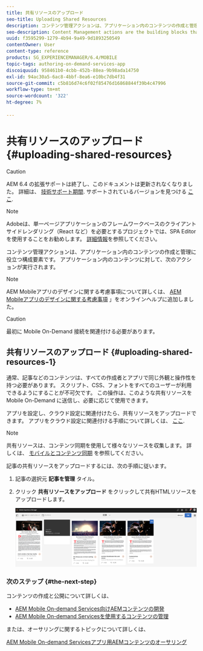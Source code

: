 ```yaml
---
title: 共有リソースのアップロード
seo-title: Uploading Shared Resources
description: コンテンツ管理アクションは、アプリケーション内のコンテンツの作成と管理に役立つ構成要素です。 このページでは、共有リソースのアップロードについて説明します。
seo-description: Content Management actions are the building blocks that help to create and manage content within an application. Follow this page to learn about uploading shared resources.
uuid: f3595299-1279-4b94-9a49-9d1893250549
contentOwner: User
content-type: reference
products: SG_EXPERIENCEMANAGER/6.4/MOBILE
topic-tags: authoring-on-demand-services-app
discoiquuid: 958461b0-4cbb-452b-88ea-9b98ada14750
exl-id: 94ac30a5-6ac8-4bbf-8ea6-e10bc7db4f31
source-git-commit: c5b816d74c6f02f85476d16868844f39b4c47996
workflow-type: tm+mt
source-wordcount: '322'
ht-degree: 7%

---
```


# 共有リソースのアップロード {#uploading-shared-resources}

>[!CAUTION]
>
>AEM 6.4 の拡張サポートは終了し、このドキュメントは更新されなくなりました。 詳細は、 [技術サポート期間](https://helpx.adobe.com/jp/support/programs/eol-matrix.html). サポートされているバージョンを見つける [ここ](https://experienceleague.adobe.com/docs/?lang=ja).

>[!NOTE]
>
>Adobeは、単一ページアプリケーションのフレームワークベースのクライアントサイドレンダリング（React など）を必要とするプロジェクトでは、SPA Editor を使用することをお勧めします。 [詳細情報](/help/sites-developing/spa-overview.md)を参照してください。

コンテンツ管理アクションは、アプリケーション内のコンテンツの作成と管理に役立つ構成要素です。 アプリケーション内のコンテンツに対して、次のアクションが実行されます。

>[!NOTE]
>
>AEM Mobileアプリのデザインに関する考慮事項について詳しくは、 [AEM Mobileアプリのデザインに関する考慮事項](https://helpx.adobe.com/digital-publishing-solution/help/design-app.html) 」をオンラインヘルプに追加しました。

>[!CAUTION]
>
>最初に Mobile On-Demand 接続を関連付ける必要があります。

## 共有リソースのアップロード {#uploading-shared-resources-1}

通常、記事などのコンテンツは、すべての作成者とアプリで同じ外観と操作性を持つ必要があります。 スクリプト、CSS、フォントをすべてのユーザーが利用できるようにすることが不可欠です。 この操作は、このような共有リソースを Mobile On-Demand に送信し、必要に応じて使用できます。

アプリを設定し、クラウド設定に関連付けたら、共有リソースをアップロードできます。 アプリをクラウド設定に関連付ける手順について詳しくは、 [ここ](/help/mobile/mobile-apps-ondemand-application-create-configure-action.md).

>[!NOTE]
>
>共有リソースは、コンテンツ同期を使用して様々なリソースを収集します。 詳しくは、 [モバイルとコンテンツ同期](/help/mobile/mobile-ondemand-contentsync.md) を参照してください。

記事の共有リソースをアップロードするには、次の手順に従います。

1. 記事の選択元 **記事を管理** タイル。
1. クリック **共有リソースをアップロード** をクリックして共有HTMLリソースをアップロードします。

   ![chlimage_1-133](assets/chlimage_1-133.png)

### 次のステップ {#the-next-step}

コンテンツの作成と公開について詳しくは、

* [AEM Mobile On-demand Services向けAEMコンテンツの開発](/help/mobile/aem-mobile-on-demand.md)
* [AEM Mobile On-demand Servicesを使用するコンテンツの管理](/help/mobile/aem-mobile.md)

または、オーサリングに関するトピックについて詳しくは、

[AEM Mobile On-demand Servicesアプリ用AEMコンテンツのオーサリング](/help/mobile/mobile-apps-ondemand.md)
